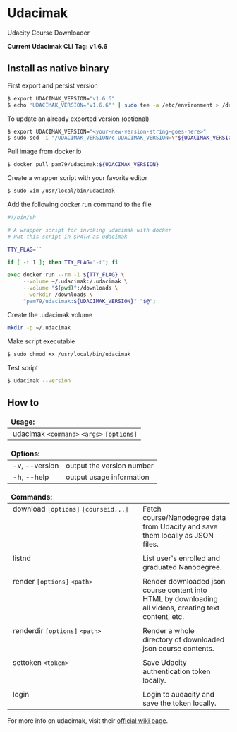 <style>
td, th {
   border: none!important;
   font-weight: 400!important;
   text-align: left!important;
   vertical-align: top!important;
}
</style>

# Udacimak
Udacity Course Downloader

**Current Udacimak CLI Tag: v1.6.6**

## Install as native binary

First export and persist version
```sh
$ export UDACIMAK_VERSION="v1.6.6"
$ echo 'UDACIMAK_VERSION="v1.6.6"' | sudo tee -a /etc/environment > /dev/null
```

To update an already exported version (optional)
```sh
$ export UDACIMAK_VERSION="<your-new-version-string-goes-here>"
$ sudo sed -i "/UDACIMAK_VERSION/c UDACIMAK_VERSION=\"${UDACIMAK_VERSION}\"" /etc/environment
```

Pull image from docker.io
```sh
$ docker pull pam79/udacimak:${UDACIMAK_VERSION}
```

Create a wrapper script with your favorite editor
```sh
$ sudo vim /usr/local/bin/udacimak
```

Add the following docker run command to the file
```sh
#!/bin/sh

# A wrapper script for invoking udacimak with docker
# Put this script in $PATH as udacimak

TTY_FLAG=``

if [ -t 1 ]; then TTY_FLAG="-t"; fi

exec docker run --rm -i ${TTY_FLAG} \
     --volume ~/.udacimak:/.udacimak \
     --volume "$(pwd)":/downloads \
     --workdir /downloads \
     "pam79/udacimak:${UDACIMAK_VERSION}" "$@";
```

Create the .udacimak volume
```sh
mkdir -p ~/.udacimak
```

Make script executable
```sh
$ sudo chmod +x /usr/local/bin/udacimak
```

Test script
```sh
$ udacimak --version
```

## How to

| **Usage:** |
| ----------------------------------------------- |
| &nbsp;udacimak `<command>` `<args>` `[options]` |


| **Options:** ||
| ------------------- | ---------------------------- |
| &nbsp;-v, --version | output the version number    |
| &nbsp;-h, --help    | output usage information     |


| **Commands:**  |||
| ---------------------------------------------------- |-|-|
| &nbsp;download&nbsp;`[options]`&nbsp;`[courseid...]` || Fetch course/Nanodegree data from Udacity and save them locally as JSON files. |
||||
| &nbsp;listnd || List user's enrolled and graduated Nanodegree. |
||||
| &nbsp;render `[options]` `<path>` || Render downloaded json course content into HTML by downloading all videos, creating text content, etc. |
||||
| &nbsp;renderdir `[options]` `<path>` || Render a whole directory of downloaded json course contents. |
||||
| &nbsp;settoken `<token>` || Save Udacity authentication token locally. |
||||
| &nbsp;login || Login to audacity and save the token locally. |


For more info on udacimak, visit their [official wiki page](https://github.com/udacimak/udacimak/wiki).
